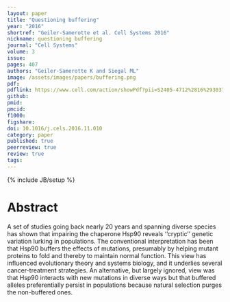 ```yaml
---
layout: paper
title: "Questioning buffering"
year: "2016"
shortref: "Geiler-Samerotte et al. Cell Systems 2016"
nickname: questioning buffering
journal: "Cell Systems"
volume: 3
issue: 
pages: 407
authors: "Geiler-Samerotte K and Siegal ML"
image: /assets/images/papers/buffering.png
pdf: 
pdflink: https://www.cell.com/action/showPdf?pii=S2405-4712%2816%2930374-X
github: 
pmid: 
pmcid: 
f1000: 
figshare: 
doi: 10.1016/j.cels.2016.11.010
category: paper
published: true
peerreview: true
review: true
tags: 
---
```

{% include JB/setup %}

# Abstract 

A set of studies going back nearly 20 years and spanning diverse species has shown that impairing the chaperone Hsp90 reveals ‘‘cryptic’’ genetic variation lurking in populations. The conventional interpretation has been that Hsp90 buffers the effects of mutations, presumably by helping mutant proteins to fold and thereby to maintain normal function. This view has influenced evolutionary theory and systems biology, and it underlies several cancer-treatment strategies. An alternative, but largely ignored, view was that Hsp90 interacts with new mutations in diverse ways but that buffered alleles preferentially persist in populations because natural selection purges the non-buffered ones.